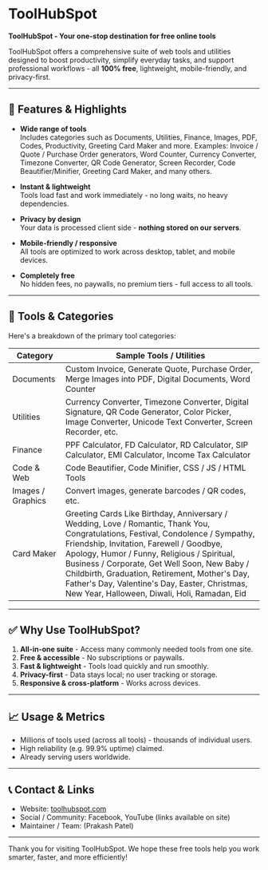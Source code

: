 # ToolHubSpot

**ToolHubSpot - Your one-stop destination for free online tools**  

ToolHubSpot offers a comprehensive suite of web tools and utilities designed to boost productivity, simplify everyday tasks, and support professional workflows - all **100% free**, lightweight, mobile-friendly, and privacy-first.

---

## 🚀 Features & Highlights

- **Wide range of tools**  
  Includes categories such as Documents, Utilities, Finance, Images, PDF, Codes, Productivity, Greeting Card Maker and more.
  Examples: Invoice / Quote / Purchase Order generators, Word Counter, Currency Converter, Timezone Converter, QR Code Generator, Screen Recorder, Code Beautifier/Minifier, Greeting Card Maker, and many others.

- **Instant & lightweight**  
  Tools load fast and work immediately - no long waits, no heavy dependencies.

- **Privacy by design**  
  Your data is processed client side - **nothing stored on our servers**.

- **Mobile-friendly / responsive**  
  All tools are optimized to work across desktop, tablet, and mobile devices.

- **Completely free**  
  No hidden fees, no paywalls, no premium tiers - full access to all tools.

---

## 📂 Tools & Categories

Here's a breakdown of the primary tool categories:

| Category      | Sample Tools / Utilities |
|----------------|----------------------------|
| Documents       | Custom Invoice, Generate Quote, Purchase Order, Merge Images into PDF, Digital Documents, Word Counter |
| Utilities       | Currency Converter, Timezone Converter, Digital Signature, QR Code Generator, Color Picker, Image Converter, Unicode Text Converter, Screen Recorder, etc. |
| Finance         | PPF Calculator, FD Calculator, RD Calculator, SIP Calculator, EMI Calculator, Income Tax Calculator |
| Code & Web      | Code Beautifier, Code Minifier, CSS / JS / HTML Tools |
| Images / Graphics | Convert images, generate barcodes / QR codes, etc. |
| Card Maker | Greeting Cards Like Birthday, Anniversary / Wedding, Love / Romantic, Thank You, Congratulations, Festival, Condolence / Sympathy, Friendship, Invitation, Farewell / Goodbye, Apology, Humor / Funny, Religious / Spiritual, Business / Corporate, Get Well Soon, New Baby / Childbirth, Graduation, Retirement, Mother's Day, Father's Day, Valentine's Day, Easter, Christmas, New Year, Halloween, Diwali, Holi, Ramadan, Eid |

---


## ✅ Why Use ToolHubSpot?

1. **All-in-one suite** - Access many commonly needed tools from one site.  
2. **Free & accessible** - No subscriptions or paywalls.  
3. **Fast & lightweight** - Tools load quickly and run smoothly.  
4. **Privacy-first** - Data stays local; no user tracking or storage.  
5. **Responsive & cross-platform** - Works across devices.

---

## 📈 Usage & Metrics

- Millions of tools used (across all tools) - thousands of individual users.
- High reliability (e.g. 99.9% uptime) claimed.
- Already serving users worldwide.

---

## 📞 Contact & Links

- Website: [toolhubspot.com](https://www.toolhubspot.com/)  
- Social / Community: Facebook, YouTube (links available on site)
- Maintainer / Team: (Prakash Patel)

---

Thank you for visiting ToolHubSpot. We hope these free tools help you work smarter, faster, and more efficiently!